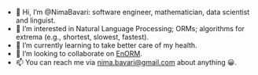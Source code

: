 - 👋 Hi, I’m @NimaBavari: software engineer, mathematician, data scientist and linguist.
- 👀 I’m interested in Natural Language Processing; ORMs; algorithms for extrema (e.g., shortest, slowest, fastest).
- 🌱 I’m currently learning to take better care of my health.
- 💞️ I’m looking to collaborate on [EnORM](https://github.com/NimaBavari/EnORM).
- 📫 You can reach me via <nima.bavari@gmail.com> about anything 😀.
